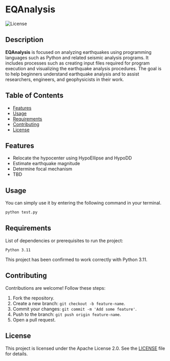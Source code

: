 # EQAnalysis

![License](https://img.shields.io/badge/license-Apache%202.0-blue.svg)

## Description
**EQAnalysis** is focused on analyzing earthquakes using programming languages such as Python and related seismic analysis programs. It includes processes such as creating input files required for program execution and visualizing the earthquake analysis procedures. The goal is to help beginners understand earthquake analysis and to assist researchers, engineers, and geophysicists in their work.

## Table of Contents
- [Features](#features)
- [Usage](#usage)
- [Requirements](#requirements)
- [Contributing](#contributing)
- [License](#license)

## Features
- Relocate the hypocenter using HypoEllipse and HypoDD
- Estimate earthquake magnitude
- Determine focal mechanism
- TBD

## Usage
You can simply use it by entering the following command in your terminal.

```bash
python test.py
```

## Requirements
List of dependencies or prerequisites to run the project:

    Python 3.11 

This project has been confirmed to work correctly with Python 3.11.

## Contributing
Contributions are welcome! Follow these steps:
1. Fork the repository.
2. Create a new branch: `git checkout -b feature-name`.
3. Commit your changes: `git commit -m 'Add some feature'`.
4. Push to the branch: `git push origin feature-name`.
5. Open a pull request.

## License
This project is licensed under the Apache License 2.0. See the [LICENSE](LICENSE.txt) file for details.
